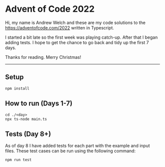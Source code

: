 # Advent of Code 2022

Hi, my name is Andrew Welch and these are my code solutions to the https://adventofcode.com/2022 written in Typescript.

I started a bit late so the first week was playing catch-up. After that I began adding tests. I hope to get the chance to go back and tidy up the first 7 days.

Thanks for reading. Merry Christmas!

---

## Setup

    npm install

## How to run (Days 1-7)

    cd ./<day>
    npx ts-node main.ts

## Tests (Day 8+)

As of day 8 I have added tests for each part with the example and input files. These test cases can be run using the following command:

    npm run test
